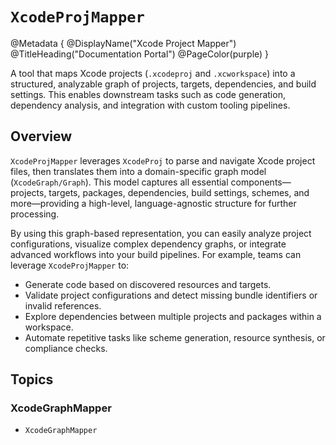 # ``XcodeProjMapper``

@Metadata {
    @DisplayName("Xcode Project Mapper")
    @TitleHeading("Documentation Portal")
    @PageColor(purple)
}

A tool that maps Xcode projects (`.xcodeproj` and `.xcworkspace`) into a structured, analyzable graph of projects, targets, dependencies, and build settings. This enables downstream tasks such as code generation, dependency analysis, and integration with custom tooling pipelines.

## Overview

``XcodeProjMapper`` leverages ``XcodeProj`` to parse and navigate Xcode project files, then translates them into a domain-specific graph model (``XcodeGraph/Graph``). This model captures all essential components—projects, targets, packages, dependencies, build settings, schemes, and more—providing a high-level, language-agnostic structure for further processing.

By using this graph-based representation, you can easily analyze project configurations, visualize complex dependency graphs, or integrate advanced workflows into your build pipelines. For example, teams can leverage ``XcodeProjMapper`` to:

- Generate code based on discovered resources and targets.
- Validate project configurations and detect missing bundle identifiers or invalid references.
- Explore dependencies between multiple projects and packages within a workspace.
- Automate repetitive tasks like scheme generation, resource synthesis, or compliance checks.

## Topics

### XcodeGraphMapper

- ``XcodeGraphMapper``
